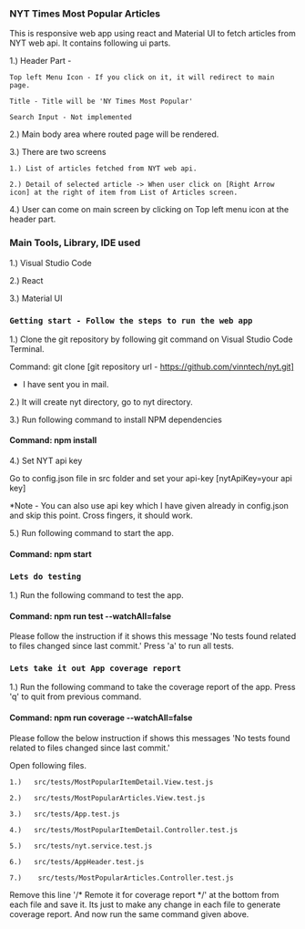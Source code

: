 
### NYT Times Most Popular Articles

This is responsive web app using react and Material UI to fetch articles from NYT web api. It contains following ui parts.

1.) Header Part - 

    Top left Menu Icon - If you click on it, it will redirect to main page.

    Title - Title will be 'NY Times Most Popular'

    Search Input - Not implemented

2.) Main body area where routed page will be rendered.

3.) There are two screens

    1.) List of articles fetched from NYT web api.

    2.) Detail of selected article -> When user click on [Right Arrow icon] at the right of item from List of Articles screen.

4.) User can come on main screen by clicking on Top left menu icon at the header part.

### Main Tools, Library, IDE used

1.) Visual Studio Code

2.) React

3.) Material UI

### `Getting start - Follow the steps to run the web app`

1.) Clone the git repository by following git command on Visual Studio Code Terminal.

Command: git clone [git repository url - https://github.com/vinntech/nyt.git] 

- I have sent you in mail.

2.) It will create nyt directory, go to nyt directory.

3.) Run following command to install NPM dependencies

#### Command: npm install

4.) Set NYT api key

Go to config.json file in src folder and set your api-key [nytApiKey=your api key]

*Note - You can also use api key which I have given already in config.json and skip this point. Cross fingers, it should work.

5.) Run following command to start the app.

#### Command:  npm start

### `Lets do testing`

1.) Run the following command to test the app.


#### Command: npm run test --watchAll=false

Please follow the instruction if it shows this message 'No tests found related to files changed since last commit.' Press 'a' to run all tests.

### `Lets take it out App coverage report`

1.) Run the following command to take the coverage report of the app. Press 'q' to quit from previous command.

#### Command: npm run coverage --watchAll=false

Please follow the below instruction if shows this messages 'No tests found related to files changed since last commit.'

Open following files.

    1.)   src/tests/MostPopularItemDetail.View.test.js

    2.)   src/tests/MostPopularArticles.View.test.js

    3.)   src/tests/App.test.js

    4.)   src/tests/MostPopularItemDetail.Controller.test.js

    5.)   src/tests/nyt.service.test.js

    6.)   src/tests/AppHeader.test.js

    7.)    src/tests/MostPopularArticles.Controller.test.js

Remove this line '/* Remote it for coverage report */' at the bottom from each file and save it. Its just to make any change in each file to generate coverage report. And now run the same command given above.




